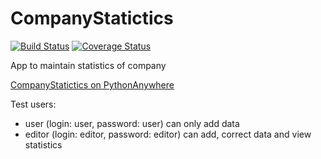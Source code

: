 # CompanyStatictics
[![Build Status](https://travis-ci.com/CompanyStatistics/company_statistics.svg?branch=master)](https://travis-ci.com/CompanyStatistics/company_statistics)
[![Coverage Status](https://coveralls.io/repos/github/CompanyStatistics/company_statistics/badge.svg?branch=master)](https://coveralls.io/github/CompanyStatistics/company_statistics?branch=master)

App to maintain statistics of company

[CompanyStatictics on PythonAnywhere](http://compstat.pythonanywhere.com/)

Test users:
 - user (login: user, password: user) can only add data
 - editor (login: editor, password: editor) can add, correct data and view statistics